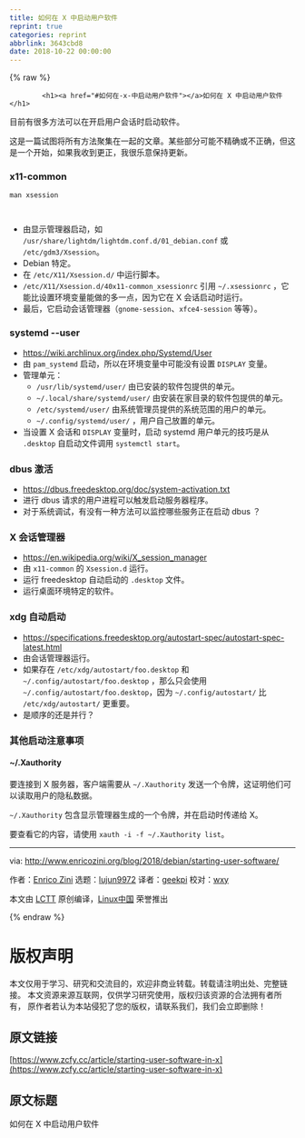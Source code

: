 ```yaml
---
title: 如何在 X 中启动用户软件
reprint: true
categories: reprint
abbrlink: 3643cbd8
date: 2018-10-22 00:00:00
---
```


{% raw %}

            <h1><a href="#如何在-x-中启动用户软件"></a>如何在 X 中启动用户软件</h1>
<p>目前有很多方法可以在开启用户会话时启动软件。</p>
<p>这是一篇试图将所有方法聚集在一起的文章。某些部分可能不精确或不正确，但这是一个开始，如果我收到更正，我很乐意保持更新。</p>
<h3><a href="#x11-common"></a>x11-common</h3>
<pre><code class="hljs ebnf"><span class="hljs-attribute">man xsession</span>

</code></pre><ul>
<li>由显示管理器启动，如 <code>/usr/share/lightdm/lightdm.conf.d/01_debian.conf</code> 或 <code>/etc/gdm3/Xsession</code>。</li>
<li>Debian 特定。</li>
<li>在 <code>/etc/X11/Xsession.d/</code> 中运行脚本。</li>
<li><code>/etc/X11/Xsession.d/40x11-common_xsessionrc</code> 引用 <code>~/.xsessionrc</code> ，它能比设置环境变量能做的多一点，因为它在 X 会话启动时运行。</li>
<li>最后，它启动会话管理器（<code>gnome-session</code>、<code>xfce4-session</code> 等等）。</li>
</ul>
<h3><a href="#systemd---user"></a>systemd --user</h3>
<ul>
<li><a href="https://wiki.archlinux.org/index.php/Systemd/User">https://wiki.archlinux.org/index.php/Systemd/User</a></li>
<li>由 <code>pam_systemd</code> 启动，所以在环境变量中可能没有设置 <code>DISPLAY</code> 变量。</li>
<li>管理单元：<ul>
<li><code>/usr/lib/systemd/user/</code> 由已安装的软件包提供的单元。</li>
<li><code>~/.local/share/systemd/user/</code> 由安装在家目录的软件包提供的单元。</li>
<li><code>/etc/systemd/user/</code> 由系统管理员提供的系统范围的用户的单元。</li>
<li><code>~/.config/systemd/user/</code> ，用户自己放置的单元。</li>
</ul>
</li>
<li>当设置 X 会话和 <code>DISPLAY</code> 变量时，启动 systemd 用户单元的技巧是从 <code>.desktop</code> 自启动文件调用 <code>systemctl start</code>。</li>
</ul>
<h3><a href="#dbus--激活"></a>dbus 激活</h3>
<ul>
<li><a href="https://dbus.freedesktop.org/doc/system-activation.txt">https://dbus.freedesktop.org/doc/system-activation.txt</a></li>
<li>进行 dbus 请求的用户进程可以触发启动服务器程序。</li>
<li>对于系统调试，有没有一种方法可以监控哪些服务正在启动 dbus ？</li>
</ul>
<h3><a href="#x-会话管理器"></a>X 会话管理器</h3>
<ul>
<li><a href="https://en.wikipedia.org/wiki/X_session_manager">https://en.wikipedia.org/wiki/X_session_manager</a></li>
<li>由 <code>x11-common</code> 的 <code>Xsession.d</code> 运行。</li>
<li>运行 freedesktop 自动启动的 <code>.desktop</code> 文件。</li>
<li>运行桌面环境特定的软件。</li>
</ul>
<h3><a href="#xdg-自动启动"></a>xdg 自动启动</h3>
<ul>
<li><a href="https://specifications.freedesktop.org/autostart-spec/autostart-spec-latest.html">https://specifications.freedesktop.org/autostart-spec/autostart-spec-latest.html</a></li>
<li>由会话管理器运行。</li>
<li>如果存在 <code>/etc/xdg/autostart/foo.desktop</code> 和 <code>~/.config/autostart/foo.desktop</code> ，那么只会使用 <code>~/.config/autostart/foo.desktop</code>，因为 <code>~/.config/autostart/</code> 比 <code>/etc/xdg/autostart/</code> 更重要。</li>
<li>是顺序的还是并行？</li>
</ul>
<h3><a href="#其他启动注意事项"></a>其他启动注意事项</h3>
<h4><a href="#xauthority"></a>~/.Xauthority</h4>
<p>要连接到 X 服务器，客户端需要从 <code>~/.Xauthority</code> 发送一个令牌，这证明他们可以读取用户的隐私数据。</p>
<p><code>~/.Xauthority</code> 包含显示管理器生成的一个令牌，并在启动时传递给 X。</p>
<p>要查看它的内容，请使用 <code>xauth -i -f ~/.Xauthority list</code>。</p>
<hr>
<p>via: <a href="http://www.enricozini.org/blog/2018/debian/starting-user-software/">http://www.enricozini.org/blog/2018/debian/starting-user-software/</a></p>
<p>作者：<a href="http://www.enricozini.org/">Enrico Zini</a> 选题：<a href="https://github.com/lujun9972">lujun9972</a> 译者：<a href="https://github.com/geekpi">geekpi</a> 校对：<a href="https://github.com/wxy">wxy</a></p>
<p>本文由 <a href="https://github.com/LCTT/TranslateProject">LCTT</a> 原创编译，<a href="https://linux.cn/">Linux中国</a> 荣誉推出</p>

          
{% endraw %}

# 版权声明
本文仅用于学习、研究和交流目的，欢迎非商业转载。转载请注明出处、完整链接。
本文资源来源互联网，仅供学习研究使用，版权归该资源的合法拥有者所有，
原作者若认为本站侵犯了您的版权，请联系我们，我们会立即删除！

## 原文链接
[https://www.zcfy.cc/article/starting-user-software-in-x](https://www.zcfy.cc/article/starting-user-software-in-x)

## 原文标题
如何在 X 中启动用户软件
